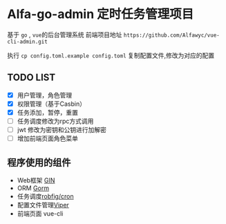 # Alfa-go-admin 定时任务管理项目
基于 `go` , `vue`的后台管理系统
前端项目地址 `https://github.com/Alfawyc/vue-cli-admin.git`

执行 `cp config.toml.example config.toml` 复制配置文件,修改为对应的配置
## TODO LIST
- [x] 用户管理，角色管理
- [x] 权限管理（基于Casbin）
- [x] 任务添加，暂停，重置
- [ ] 任务调度修改为rpc方式调用
- [ ] jwt 修改为密钥和公钥进行加解密
- [ ] 增加前端页面角色菜单

## 程序使用的组件
+ Web框架 [GIN](https://github.com/gin-gonic/gin)
+ ORM [Gorm](https://github.com/go-gorm/gorm)
+ 任务调度[robfig/cron](https://github.com/robfig/cron)
+ 配置文件管理[Viper](https://github.com/spf13/viper)
+ 前端页面 vue-cli